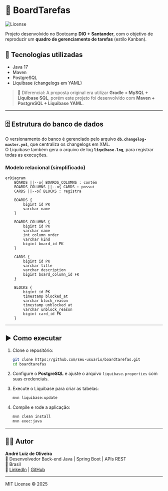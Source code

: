 # 📌 BoardTarefas
![License](https://img.shields.io/badge/license-MIT-lightgrey)

Projeto desenvolvido no Bootcamp **DIO + Santander**, com o objetivo de reproduzir um **quadro de gerenciamento de tarefas** (estilo Kanban).

## 🚀 Tecnologias utilizadas
- Java 17
- Maven
- PostgreSQL
- Liquibase (changelogs em YAML)

> 🔄 Diferencial: A proposta original era utilizar **Gradle + MySQL + Liquibase SQL**, porém este projeto foi desenvolvido com **Maven + PostgreSQL + Liquibase YAML**.

---

## 🗄 Estrutura do banco de dados

O versionamento do banco é gerenciado pelo arquivo **`db.changelog-master.yml`**, que centraliza os changelogs em XML.  
O Liquibase também gera o arquivo de log **`liquibase.log`**, para registrar todas as execuções.

### Modelo relacional (simplificado)
```mermaid
erDiagram
    BOARDS ||--o{ BOARDS_COLUMNS : contém
    BOARDS_COLUMNS ||--o{ CARDS : possui
    CARDS ||--o{ BLOCKS : registra

    BOARDS {
        bigint id PK
        varchar name
    }

    BOARDS_COLUMNS {
        bigint id PK
        varchar name
        int column_order
        varchar kind
        bigint board_id FK
    }

    CARDS {
        bigint id PK
        varchar title
        varchar description
        bigint board_column_id FK
    }

    BLOCKS {
        bigint id PK
        timestamp blocked_at
        varchar block_reason
        timestamp unblocked_at
        varchar unblock_reason
        bigint card_id FK
    }
```

---

## ▶️ Como executar

1. Clone o repositório:
   ```bash
   git clone https://github.com/seu-usuario/boardtarefas.git
   cd boardtarefas
   ```

2. Configure o **PostgreSQL** e ajuste o arquivo `liquibase.properties` com suas credenciais.

3. Execute o Liquibase para criar as tabelas:
   ```bash
   mvn liquibase:update
   ```

4. Compile e rode a aplicação:
   ```bash
   mvn clean install
   mvn exec:java
   ```
---

## 🧑‍💻 Autor

**André Luiz de Oliveira**  
💼 Desenvolvedor Back-end Java | Spring Boot | APIs REST  
📍 Brasil  
🔗 [LinkedIn](https://www.linkedin.com/in/andre-oliveira-a9a4281b0/) | [GitHub](https://github.com/AndreOliveiraALO)

---

MIT License © 2025
